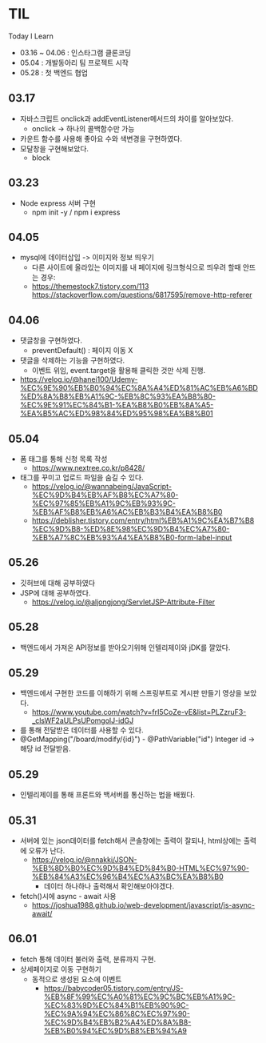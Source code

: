# TIL
Today I Learn
  - 03.16 ~ 04.06 : 인스타그램 클론코딩
  - 05.04 : 개발동아리 팀 프로젝트 시작
  - 05.28 : 첫 백엔드 협업

## 03.17
* 자바스크립트 onclick과 addEventListener메서드의 차이를 알아보았다.
  - onclick -> 하나의 콜백함수만 가능
* 카운트 함수를 사용해 좋아요 수와 색변경을 구현하였다.
* 모달창을 구현해보았다.
  - block
## 03.23
* Node express 서버 구현
  - npm init -y / npm i express
## 04.05
* mysql에 데이터삽입 -> 이미지와 정보 띄우기
  - 다른 사이트에 올라있는 이미지를 내 페이지에 링크형식으로 띄우려 할때 안뜨는 경우: <meta name="referrer" content="no-referrer" />
  - https://themestock7.tistory.com/113   https://stackoverflow.com/questions/6817595/remove-http-referer
## 04.06
* 댓글창을 구현하였다. 
  - preventDefault() : 페이지 이동 X
* 댓글을 삭제하는 기능을 구현하였다.
  - 이벤트 위임, event.target을 활용해 클릭한 것만 삭제 진행.
* https://velog.io/@hanei100/Udemy-%EC%9E%90%EB%B0%94%EC%8A%A4%ED%81%AC%EB%A6%BD%ED%8A%B8%EB%A1%9C-%EB%8C%93%EA%B8%80-%EC%9E%91%EC%84%B1-%EA%B8%B0%EB%8A%A5-%EA%B5%AC%ED%98%84%ED%95%98%EA%B8%B01
## 05.04
* 폼 태그를 통해 신청 목록 작성
  - https://www.nextree.co.kr/p8428/
* 태그를 꾸미고 업로드 파일을 숨길 수 있다.
  - https://velog.io/@wannabeing/JavaScript-%EC%9D%B4%EB%AF%B8%EC%A7%80-%EC%97%85%EB%A1%9C%EB%93%9C-%EB%AF%B8%EB%A6%AC%EB%B3%B4%EA%B8%B0
  - https://deblisher.tistory.com/entry/html%EB%A1%9C%EA%B7%B8%EC%9D%B8-%ED%8E%98%EC%9D%B4%EC%A7%80-%EB%A7%8C%EB%93%A4%EA%B8%B0-form-label-input
## 05.26
* 깃허브에 대해 공부하였다
* JSP에 대해 공부하였다.
  - https://velog.io/@aljongjong/ServletJSP-Attribute-Filter
## 05.28
* 백엔드에서 가져온 API정보를 받아오기위해 인텔리제이와 jDK를 깔았다.
## 05.29
* 백엔드에서 구현한 코드를 이해하기 위해 스프링부트로 게시판 만들기 영상을 보았다.
  - https://www.youtube.com/watch?v=frI5CoZe-vE&list=PLZzruF3-_clsWF2aULPsUPomgolJ-idGJ
* <html xmlns:th="http://www.thymeleaf.org">를 통해 전달받은 데이터를 사용할 수 있다.
* @GetMapping("/board/modify/{id}") - @PathVariable("id") Integer id -> 해당 id 전달받음.
## 05.29
* 인텔리제이를 통해 프론트와 백서버를 통신하는 법을 배웠다.
## 05.31
* 서버에 있는 json데이터를 fetch해서 콘솔창에는 출력이 잘되나, html상에는 출력에 오류가 난다.
  - https://velog.io/@nnakki/JSON-%EB%8D%B0%EC%9D%B4%ED%84%B0-HTML%EC%97%90-%EB%84%A3%EC%96%B4%EC%A3%BC%EA%B8%B0
    + 데이터 하나하나 출력해서 확인해보아야겠다.
* fetch()시에 async - await 사용
  - https://joshua1988.github.io/web-development/javascript/js-async-await/
## 06.01
* fetch 통해 데이터 불러와 출력, 분류까지 구현.
* 상세페이지로 이동 구현하기
  - 동적으로 생성된 요소에 이벤트 
    + https://babycoder05.tistory.com/entry/JS-%EB%8F%99%EC%A0%81%EC%9C%BC%EB%A1%9C-%EC%83%9D%EC%84%B1%EB%90%9C-%EC%9A%94%EC%86%8C%EC%97%90-%EC%9D%B4%EB%B2%A4%ED%8A%B8-%EB%B0%94%EC%9D%B8%EB%94%A9
